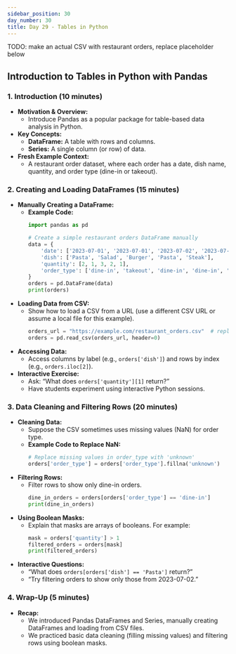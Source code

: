 ```yaml
---
sidebar_position: 30
day_number: 30
title: Day 29 - Tables in Python
---
```


TODO: make an actual CSV with restaurant orders, replace placeholder below

## Introduction to Tables in Python with Pandas

### 1. Introduction (10 minutes)
- **Motivation & Overview:**  
  - Introduce Pandas as a popular package for table-based data analysis in Python.
- **Key Concepts:**  
  - **DataFrame:** A table with rows and columns.
  - **Series:** A single column (or row) of data.
- **Fresh Example Context:**  
  - A restaurant order dataset, where each order has a date, dish name, quantity, and order type (dine-in or takeout).

### 2. Creating and Loading DataFrames (15 minutes)
- **Manually Creating a DataFrame:**
  - **Example Code:**
    ```python
    import pandas as pd

    # Create a simple restaurant orders DataFrame manually
    data = {
        'date': ['2023-07-01', '2023-07-01', '2023-07-02', '2023-07-02', '2023-07-03'],
        'dish': ['Pasta', 'Salad', 'Burger', 'Pasta', 'Steak'],
        'quantity': [2, 1, 3, 2, 1],
        'order_type': ['dine-in', 'takeout', 'dine-in', 'dine-in', 'takeout']
    }
    orders = pd.DataFrame(data)
    print(orders)
    ```
- **Loading Data from CSV:**  
  - Show how to load a CSV from a URL (use a different CSV URL or assume a local file for this example).
    ```python
    orders_url = "https://example.com/restaurant_orders.csv"  # replace with a valid URL
    orders = pd.read_csv(orders_url, header=0)
    ```
- **Accessing Data:**  
  - Access columns by label (e.g., `orders['dish']`) and rows by index (e.g., `orders.iloc[2]`).
- **Interactive Exercise:**  
  - Ask: “What does `orders['quantity'][1]` return?”  
  - Have students experiment using interactive Python sessions.

### 3. Data Cleaning and Filtering Rows (20 minutes)
- **Cleaning Data:**  
  - Suppose the CSV sometimes uses missing values (NaN) for order type.  
  - **Example Code to Replace NaN:**
    ```python
    # Replace missing values in order_type with 'unknown'
    orders['order_type'] = orders['order_type'].fillna('unknown')
    ```
- **Filtering Rows:**  
  - Filter rows to show only dine-in orders.
    ```python
    dine_in_orders = orders[orders['order_type'] == 'dine-in']
    print(dine_in_orders)
    ```
- **Using Boolean Masks:**  
  - Explain that masks are arrays of booleans. For example:
    ```python
    mask = orders['quantity'] > 1
    filtered_orders = orders[mask]
    print(filtered_orders)
    ```
- **Interactive Questions:**  
  - “What does `orders[orders['dish'] == 'Pasta']` return?”  
  - “Try filtering orders to show only those from 2023-07-02.”

### 4. Wrap-Up (5 minutes)
- **Recap:**  
  - We introduced Pandas DataFrames and Series, manually creating DataFrames and loading from CSV files.
  - We practiced basic data cleaning (filling missing values) and filtering rows using boolean masks.
